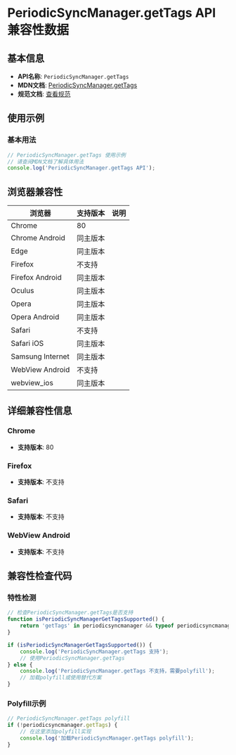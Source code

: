 # PeriodicSyncManager.getTags API 兼容性数据

## 基本信息

- **API名称**: `PeriodicSyncManager.getTags`
- **MDN文档**: [PeriodicSyncManager.getTags](https://developer.mozilla.org/docs/Web/API/PeriodicSyncManager/getTags)
- **规范文档**: [查看规范](https://wicg.github.io/periodic-background-sync/#dom-periodicsyncmanager-gettags)

## 使用示例

### 基本用法

```javascript
// PeriodicSyncManager.getTags 使用示例
// 请查阅MDN文档了解具体用法
console.log('PeriodicSyncManager.getTags API');
```

## 浏览器兼容性

| 浏览器 | 支持版本 | 说明 |
|--------|----------|------|
| Chrome | 80 |  |
| Chrome Android | 同主版本 |  |
| Edge | 同主版本 |  |
| Firefox | 不支持 |  |
| Firefox Android | 同主版本 |  |
| Oculus | 同主版本 |  |
| Opera | 同主版本 |  |
| Opera Android | 同主版本 |  |
| Safari | 不支持 |  |
| Safari iOS | 同主版本 |  |
| Samsung Internet | 同主版本 |  |
| WebView Android | 不支持 |  |
| webview_ios | 同主版本 |  |

## 详细兼容性信息

### Chrome

- **支持版本**: 80

### Firefox

- **支持版本**: 不支持

### Safari

- **支持版本**: 不支持

### WebView Android

- **支持版本**: 不支持

## 兼容性检查代码

### 特性检测

```javascript
// 检查PeriodicSyncManager.getTags是否支持
function isPeriodicSyncManagerGetTagsSupported() {
    return 'getTags' in periodicsyncmanager && typeof periodicsyncmanager.getTags === 'function';
}

if (isPeriodicSyncManagerGetTagsSupported()) {
    console.log('PeriodicSyncManager.getTags 支持');
    // 使用PeriodicSyncManager.getTags
} else {
    console.log('PeriodicSyncManager.getTags 不支持，需要polyfill');
    // 加载polyfill或使用替代方案
}
```

### Polyfill示例

```javascript
// PeriodicSyncManager.getTags polyfill
if (!periodicsyncmanager.getTags) {
    // 在这里添加polyfill实现
    console.log('加载PeriodicSyncManager.getTags polyfill');
}
```

